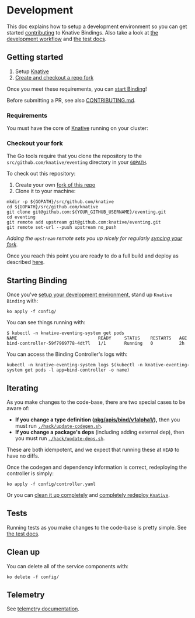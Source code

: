 # Development

This doc explains how to setup a development environment so you can get started
[contributing](./CONTRIBUTING.md) to Knative Bindings. Also take a look at [the
development workflow](./CONTRIBUTING.md#workflow) and [the test docs](./test/README.md).

## Getting started

1. Setup [Knative](http://github.com/knative/serving)
1. [Create and checkout a repo fork](#checkout-your-fork)

Once you meet these requirements, you can [start Binding](#starting-binding)!

Before submitting a PR, see also [CONTRIBUTING.md](./CONTRIBUTING.md).

### Requirements

You must have the core of [Knative](http://github.com/knative/serving) running on your cluster:

### Checkout your fork

The Go tools require that you clone the repository to the `src/github.com/knative/eventing` directory
in your [`GOPATH`](https://github.com/golang/go/wiki/SettingGOPATH).

To check out this repository:

1. Create your own [fork of this repo](https://help.github.com/articles/fork-a-repo/)
2. Clone it to your machine:
  ```shell
  mkdir -p ${GOPATH}/src/github.com/knative
  cd ${GOPATH}/src/github.com/knative
  git clone git@github.com:${YOUR_GITHUB_USERNAME}/eventing.git
  cd eventing
  git remote add upstream git@github.com:knative/eventing.git
  git remote set-url --push upstream no_push
  ```

_Adding the `upstream` remote sets you up nicely for regularly [syncing your
fork](https://help.github.com/articles/syncing-a-fork/)._

Once you reach this point you are ready to do a full build and deploy as described [here](./README.md#start-knative).

## Starting Binding

Once you've [setup your development environment](#getting-started), stand up `Knative Binding` with:

```shell
ko apply -f config/
```

You can see things running with:
```shell
$ kubectl -n knative-eventing-system get pods
NAME                               READY     STATUS    RESTARTS   AGE
bind-controller-59f7969778-4dt7l   1/1       Running   0          2h
```

You can access the Binding Controller's logs with:

```shell
kubectl -n knative-eventing-system logs $(kubectl -n knative-eventing-system get pods -l app=bind-controller -o name)
```

## Iterating

As you make changes to the code-base, there are two special cases to be aware of:
* **If you change a type definition ([pkg/apis/bind/v1alpha1/](./pkg/apis/bind/v1alpha1/.)),** then you must run [`./hack/update-codegen.sh`](./hack/update-codegen.sh).
* **If you change a package's deps** (including adding external dep), then you must run
  [`./hack/update-deps.sh`](./hack/update-deps.sh).

These are both idempotent, and we expect that running these at `HEAD` to have no diffs.

Once the codegen and dependency information is correct, redeploying the controller is simply:
```shell
ko apply -f config/controller.yaml
```

Or you can [clean it up completely](./README.md#clean-up) and [completely
redeploy `Knative`](./README.md#start-knative).

## Tests

Running tests as you make changes to the code-base is pretty simple. See [the test docs](./test/README.md).

## Clean up

You can delete all of the service components with:
```shell
ko delete -f config/
```

## Telemetry

See [telemetry documentation](./docs/telemetry.md).
